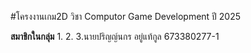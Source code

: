 #โครงงานเกม2D
วิชา Computor Game Development ปี 2025

**สมาชิกในกลุ่ม**
1.
2.
3.นายปริญญ์นกร อยู่แท้กูล 673380277-1
